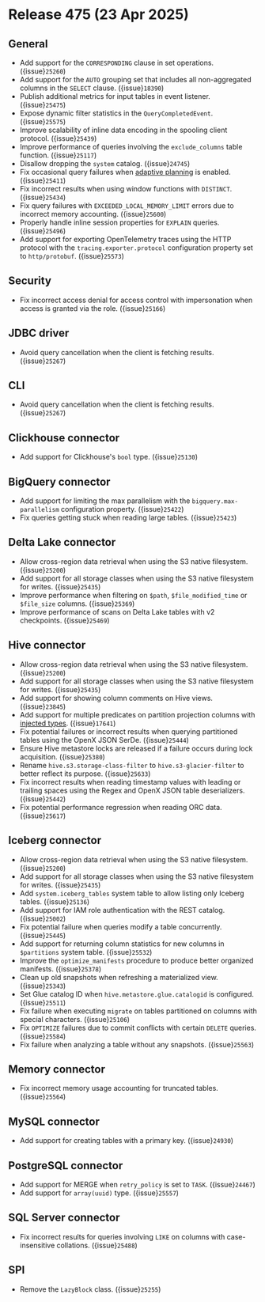 # Release 475 (23 Apr 2025)

## General

* Add support for the `CORRESPONDING` clause in set operations. ({issue}`25260`)
* Add support for the `AUTO` grouping set that includes all non-aggregated columns 
  in the `SELECT` clause. ({issue}`18390`)
* Publish additional metrics for input tables in event listener. ({issue}`25475`)
* Expose dynamic filter statistics in the `QueryCompletedEvent`. ({issue}`25575`)
* Improve scalability of inline data encoding in the spooling client protocol. ({issue}`25439`)
* Improve performance of queries involving the `exclude_columns` table function. ({issue}`25117`)
* Disallow dropping the `system` catalog. ({issue}`24745`)
* Fix occasional query failures when [adaptive planning](/optimizer/adaptive-plan-optimizations) is enabled. ({issue}`25411`)
* Fix incorrect results when using window functions with `DISTINCT`. ({issue}`25434`)
* Fix query failures with `EXCEEDED_LOCAL_MEMORY_LIMIT` errors due to incorrect memory accounting. ({issue}`25600`)
* Properly handle inline session properties for `EXPLAIN` queries. ({issue}`25496`)
* Add support for exporting OpenTelemetry traces using the HTTP protocol with the `tracing.exporter.protocol` 
  configuration property set to `http/protobuf`. ({issue}`25573`)

## Security

* Fix incorrect access denial for access control with impersonation when access is granted via the role. ({issue}`25166`)

## JDBC driver

* Avoid query cancellation when the client is fetching results. ({issue}`25267`)

## CLI

* Avoid query cancellation when the client is fetching results. ({issue}`25267`)

## Clickhouse connector

* Add support for Clickhouse's `bool` type. ({issue}`25130`)

## BigQuery connector

* Add support for limiting the max parallelism with the `bigquery.max-parallelism` configuration property. ({issue}`25422`)
* Fix queries getting stuck when reading large tables. ({issue}`25423`)

## Delta Lake connector

* Allow cross-region data retrieval when using the S3 native filesystem. ({issue}`25200`)
* Add support for all storage classes when using the S3 native filesystem for writes. ({issue}`25435`)
* Improve performance when filtering on `$path`, `$file_modified_time` or `$file_size` columns. ({issue}`25369`)
* Improve performance of scans on Delta Lake tables with v2 checkpoints. ({issue}`25469`)

## Hive connector

* Allow cross-region data retrieval when using the S3 native filesystem. ({issue}`25200`)
* Add support for all storage classes when using the S3 native filesystem for writes. ({issue}`25435`)
* Add support for showing column comments on Hive views. ({issue}`23845`)
* Add support for multiple predicates on partition projection columns with [injected types](https://docs.aws.amazon.com/athena/latest/ug/partition-projection-supported-types.html#partition-projection-injected-type). ({issue}`17641`)
* Fix potential failures or incorrect results when querying partitioned tables using the OpenX JSON SerDe. ({issue}`25444`)
* Ensure Hive metastore locks are released if a failure occurs during lock acquisition. ({issue}`25380`)
* Rename `hive.s3.storage-class-filter` to `hive.s3-glacier-filter` to better reflect its purpose. ({issue}`25633`)
* Fix incorrect results when reading timestamp values with leading or trailing spaces using the Regex and 
  OpenX JSON table deserializers. ({issue}`25442`)
* Fix potential performance regression when reading ORC data. ({issue}`25617`)

## Iceberg connector

* Allow cross-region data retrieval when using the S3 native filesystem. ({issue}`25200`)
* Add support for all storage classes when using the S3 native filesystem for writes. ({issue}`25435`)
* Add `system.iceberg_tables` system table to allow listing only Iceberg tables. ({issue}`25136`)
* Add support for IAM role authentication with the REST catalog. ({issue}`25002`)
* Fix potential failure when queries modify a table concurrently. ({issue}`25445`)
* Add support for returning column statistics for new columns in `$partitions` system table. ({issue}`25532`)
* Improve the `optimize_manifests` procedure to produce better organized manifests. ({issue}`25378`)
* Clean up old snapshots when refreshing a materialized view. ({issue}`25343`)
* Set Glue catalog ID when `hive.metastore.glue.catalogid` is configured. ({issue}`25511`)
* Fix failure when executing `migrate` on tables partitioned on columns with special characters. ({issue}`25106`)
* Fix `OPTIMIZE` failures due to commit conflicts with certain `DELETE` queries. ({issue}`25584`)
* Fix failure when analyzing a table without any snapshots. ({issue}`25563`)

## Memory connector

* Fix incorrect memory usage accounting for truncated tables. ({issue}`25564`)

## MySQL connector

* Add support for creating tables with a primary key. ({issue}`24930`)

## PostgreSQL connector

* Add support for MERGE when `retry_policy` is set to `TASK`. ({issue}`24467`)
* Add support for `array(uuid)` type. ({issue}`25557`)

## SQL Server connector

* Fix incorrect results for queries involving `LIKE` on columns with case-insensitive collations. ({issue}`25488`)

## SPI

* Remove the `LazyBlock` class. ({issue}`25255`)
